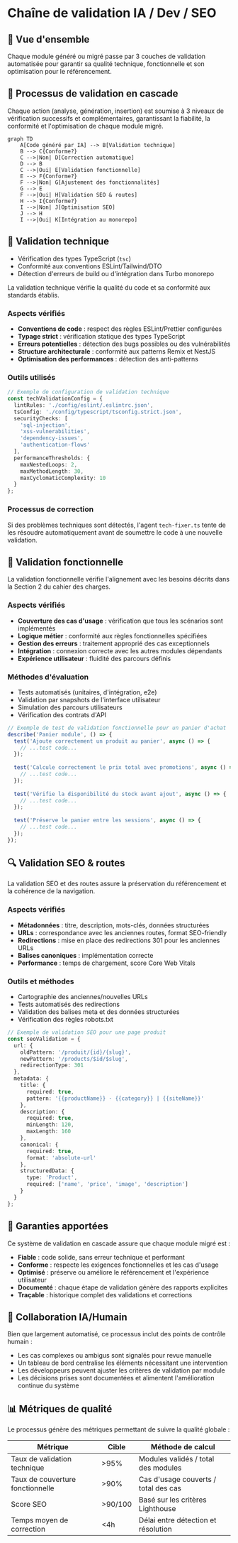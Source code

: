 # Chaîne de validation IA / Dev / SEO

## 🔄 Vue d'ensemble

Chaque module généré ou migré passe par 3 couches de validation automatisée pour garantir sa qualité technique, fonctionnelle et son optimisation pour le référencement.

## 🔄 Processus de validation en cascade

Chaque action (analyse, génération, insertion) est soumise à 3 niveaux de vérification successifs et complémentaires, garantissant la fiabilité, la conformité et l'optimisation de chaque module migré.

```mermaid
graph TD
    A[Code généré par IA] --> B[Validation technique]
    B --> C{Conforme?}
    C -->|Non| D[Correction automatique]
    D --> B
    C -->|Oui| E[Validation fonctionnelle]
    E --> F{Conforme?}
    F -->|Non| G[Ajustement des fonctionnalités]
    G --> E
    F -->|Oui| H[Validation SEO & routes]
    H --> I{Conforme?}
    I -->|Non| J[Optimisation SEO]
    J --> H
    I -->|Oui| K[Intégration au monorepo]
```

## 🔧 Validation technique

- Vérification des types TypeScript (`tsc`)
- Conformité aux conventions ESLint/Tailwind/DTO
- Détection d'erreurs de build ou d'intégration dans Turbo monorepo

La validation technique vérifie la qualité du code et sa conformité aux standards établis.

### Aspects vérifiés

- **Conventions de code** : respect des règles ESLint/Prettier configurées
- **Typage strict** : vérification statique des types TypeScript 
- **Erreurs potentielles** : détection des bugs possibles ou des vulnérabilités
- **Structure architecturale** : conformité aux patterns Remix et NestJS
- **Optimisation des performances** : détection des anti-patterns

### Outils utilisés

```typescript
// Exemple de configuration de validation technique
const techValidationConfig = {
  lintRules: './config/eslint/.eslintrc.json',
  tsConfig: './config/typescript/tsconfig.strict.json',
  securityChecks: [
    'sql-injection',
    'xss-vulnerabilities',
    'dependency-issues',
    'authentication-flows'
  ],
  performanceThresholds: {
    maxNestedLoops: 2,
    maxMethodLength: 30,
    maxCyclomaticComplexity: 10
  }
};
```

### Processus de correction

Si des problèmes techniques sont détectés, l'agent `tech-fixer.ts` tente de les résoudre automatiquement avant de soumettre le code à une nouvelle validation.

## 🧩 Validation fonctionnelle

La validation fonctionnelle vérifie l'alignement avec les besoins décrits dans la Section 2 du cahier des charges.

### Aspects vérifiés

- **Couverture des cas d'usage** : vérification que tous les scénarios sont implémentés
- **Logique métier** : conformité aux règles fonctionnelles spécifiées
- **Gestion des erreurs** : traitement approprié des cas exceptionnels
- **Intégration** : connexion correcte avec les autres modules dépendants
- **Expérience utilisateur** : fluidité des parcours définis

### Méthodes d'évaluation

- Tests automatisés (unitaires, d'intégration, e2e)
- Validation par snapshots de l'interface utilisateur
- Simulation des parcours utilisateurs
- Vérification des contrats d'API

```typescript
// Exemple de test de validation fonctionnelle pour un panier d'achat
describe('Panier module', () => {
  test('Ajoute correctement un produit au panier', async () => {
    // ...test code...
  });
  
  test('Calcule correctement le prix total avec promotions', async () => {
    // ...test code...
  });
  
  test('Vérifie la disponibilité du stock avant ajout', async () => {
    // ...test code...
  });
  
  test('Préserve le panier entre les sessions', async () => {
    // ...test code...
  });
});
```

## 🔍 Validation SEO & routes

La validation SEO et des routes assure la préservation du référencement et la cohérence de la navigation.

### Aspects vérifiés

- **Métadonnées** : titre, description, mots-clés, données structurées
- **URLs** : correspondance avec les anciennes routes, format SEO-friendly
- **Redirections** : mise en place des redirections 301 pour les anciennes URLs
- **Balises canoniques** : implémentation correcte
- **Performance** : temps de chargement, score Core Web Vitals

### Outils et méthodes

- Cartographie des anciennes/nouvelles URLs
- Tests automatisés des redirections
- Validation des balises meta et des données structurées
- Vérification des règles robots.txt

```typescript
// Exemple de validation SEO pour une page produit
const seoValidation = {
  url: {
    oldPattern: '/produit/{id}/{slug}',
    newPattern: '/products/$id/$slug',
    redirectionType: 301
  },
  metadata: {
    title: {
      required: true,
      pattern: '{{productName}} - {{category}} | {{siteName}}'
    },
    description: {
      required: true,
      minLength: 120,
      maxLength: 160
    },
    canonical: {
      required: true,
      format: 'absolute-url'
    },
    structuredData: {
      type: 'Product',
      required: ['name', 'price', 'image', 'description']
    }
  }
};
```

## 🔐 Garanties apportées

Ce système de validation en cascade assure que chaque module migré est :

- **Fiable** : code solide, sans erreur technique et performant
- **Conforme** : respecte les exigences fonctionnelles et les cas d'usage
- **Optimisé** : préserve ou améliore le référencement et l'expérience utilisateur
- **Documenté** : chaque étape de validation génère des rapports explicites
- **Traçable** : historique complet des validations et corrections

## 🤝 Collaboration IA/Humain

Bien que largement automatisé, ce processus inclut des points de contrôle humain :

- Les cas complexes ou ambigus sont signalés pour revue manuelle
- Un tableau de bord centralise les éléments nécessitant une intervention
- Les développeurs peuvent ajuster les critères de validation par module
- Les décisions prises sont documentées et alimentent l'amélioration continue du système

## 📊 Métriques de qualité

Le processus génère des métriques permettant de suivre la qualité globale :

| Métrique | Cible | Méthode de calcul |
|----------|-------|-------------------|
| Taux de validation technique | >95% | Modules validés / total des modules |
| Taux de couverture fonctionnelle | >90% | Cas d'usage couverts / total des cas |
| Score SEO | >90/100 | Basé sur les critères Lighthouse |
| Temps moyen de correction | <4h | Délai entre détection et résolution |
